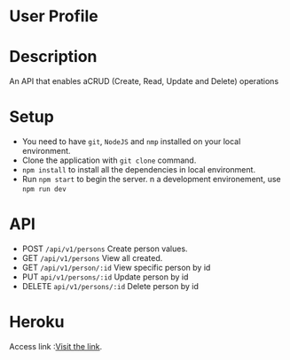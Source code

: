 # User Profile

# Description
An API that enables aCRUD (Create, Read, Update and Delete) operations

# Setup
- You need to have `git`, `NodeJS` and `nmp` installed on your local environment.
- Clone the application with `git clone` command.
- `npm install` to install all the dependencies in local environment.
- Run `npm start` to begin the server. n a development environement, use `npm run dev`

# API
* POST `/api/v1/persons` Create person values.
* GET `/api/v1/persons` View all created.
* GET `/api/v1/person/:id` View specific person by id
* PUT `api/v1/persons/:id` Update person by id
* DELETE  `api/v1/persons/:id` Delete person by id

# Heroku 
Access link :[Visit the link](http://zuritask3.herokuapp.com/).
